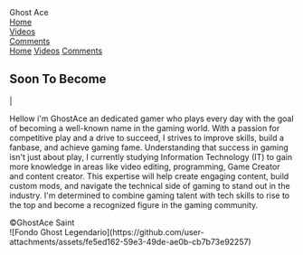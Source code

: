 <html lang="en">
<head>
    <meta charset="UTF-8">
    <meta name="viewport" content="width=device-width, initial-scale=1.0">
    <link rel="stylesheet" href="https://cdnjs.cloudflare.com/ajax/libs/font-awesome/6.5.1/css/all.min.css">
    <link rel="stylesheet" href="https://unpkg.com/aos@next/dist/aos.css" />
    <link rel="stylesheet" href="style.css">
    <title>GhsotAce Saint</title>
</head>
<body>
    <nav>
        <div class="nav-container">
            <div class="logo" data-aos="zoom-in" data-aos-duration="1500">
                Ghost <span>Ace</span>
            </div>
            <div class="links">
                <div class="link" data-aos="fade-up" data-aos-duration="1500" data-aos-delay="300"><a href="Gamer.html">Home</a></div>
                <div class="link" data-aos="fade-up" data-aos-duration="1500" data-aos-delay="400"><a href="videos.html">Videos</a></div>
                <div class="link" data-aos="fade-up" data-aos-duration="1500" data-aos-delay="500"><a href="Comment.html">Comments</a></div>
        </div>
        <i class="fa-solid fa-bars hamburg" onclick="hamburg()"></i>
    </div>
        <div class="dropdown">
            <div class="links">
                <a href="Gamer.html">Home</a>
                <a href="videos.html">Videos</a>
                <a href="Comment.html">Comments</a>
                <i class="fa-solid fa-xmark cancel" onclick="cancel()"></i>
            </div>
        </div>
    </nav>
    <section>
        <div class="main-container">
            <div class="image" data-aos="zoom-out" data-aos-duration="3000">
                <img src="C:\Users\LENOVO\Pictures\Fondo Ghost Legendario.jpg" alt="">
            </div>
            <div class="content">
                <h1 data-aos="fade-left" data-aos-duration="1500" data-aos-delay="700">Soon To Become</h1>
                <div class="typewriter" data-aos="fade-right" data-aos-duration="1500" data-aos-delay="900"><span class="typewriter-text"></span><label for="">|</label></div>
                <p data-aos="flip-down" data-aos-duration="1500" data-aos-delay="1100">Hellow i'm GhostAce an dedicated gamer who plays 
                    every day with the goal of becoming a well-known name in the gaming world. With a passion for competitive play and 
                    a drive to succeed, I strives to improve skills, build a fanbase, and achieve gaming fame.
                    Understanding that success in gaming isn't just about play, I currently studying Information Technology (IT) to gain
                    more knowledge in areas like video editing, programming, Game Creator and content creator. This expertise will help 
                    create engaging content, build custom mods, and navigate the technical side of gaming to stand out in the industry.                   
                    I'm determined to combine gaming talent with tech skills to rise to the top and become a recognized figure in the 
                    gaming community.</p>
                <div class="social-links">
                    <a href="https://www.facebook.com/me/" data-aos="fade-up" data-aos-duration="1500" data-aos-delay="1400"><i class="fa-brands fa-facebook"></i></a>
                    <a href="https://www.tiktok.com/@3ghostace3?is_from_webapp=1&sender_device=pc" data-aos="fade-up" data-aos-duration="1500" data-aos-delay="1500"><i class="fa-brands fa-tiktok"></i></a>
                    <a href="http://www.youtube.com/@Ghost-Ace35" data-aos="fade-up" data-aos-duration="1500" data-aos-delay="1600"><i class="fa-brands fa-youtube"></i></a>
                </div>
            </div>
        </div>
        <footer>&copy;GhostAce Saint</footer>
    </section>
    <script src="https://unpkg.com/aos@next/dist/aos.js"></script>
    <script>
      AOS.init({offset:0});
    </script>
    <script src="script.js"></script>
</body>
</html>
![Fondo Ghost Legendario](https://github.com/user-attachments/assets/fe5ed162-59e3-49de-ae0b-cb7b73e92257)
